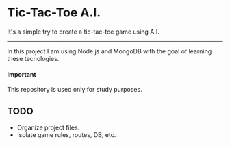 # Tic-Tac-Toe A.I.

It's a simple try to create a tic-tac-toe game using A.I.

---

In this project I am using Node.js and MongoDB with the goal of learning these tecnologies.

#### Important
This repository is used only for study purposes.

## TODO
- Organize project files.
- Isolate game rules, routes, DB, etc.
